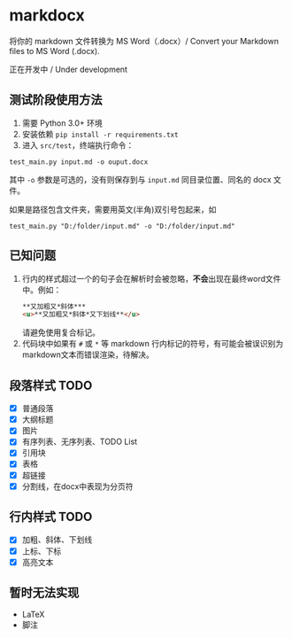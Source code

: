 # markdocx

将你的 markdown 文件转换为 MS Word（.docx）/ Convert your Markdown files to MS Word (.docx).

正在开发中 / Under development

## 测试阶段使用方法 

1. 需要 Python 3.0+ 环境
2. 安装依赖 `pip install -r requirements.txt`
3. 进入 `src/test`，终端执行命令：

```shell script
test_main.py input.md -o ouput.docx
```
其中 `-o` 参数是可选的，没有则保存到与 `input.md` 同目录位置、同名的 docx 文件。

如果是路径包含文件夹，需要用英文(半角)双引号包起来，如

```shell script
test_main.py "D:/folder/input.md" -o "D:/folder/input.md"
```

## 已知问题

1. 行内的样式超过一个的句子会在解析时会被忽略，**不会**出现在最终word文件中。例如：
    ```markdown
    **又加粗又*斜体***
    <u>**又加粗又*斜体*又下划线**</u>
    ```
    请避免使用复合标记。
2. 代码块中如果有 `#` 或 `*` 等 markdown 行内标记的符号，有可能会被误识别为markdown文本而错误渲染，待解决。

## 段落样式 TODO

- [x] 普通段落
- [x] 大纲标题
- [x] 图片
- [x] 有序列表、无序列表、TODO List
- [x] 引用块
- [x] 表格
- [x] 超链接
- [x] 分割线，在docx中表现为分页符

## 行内样式 TODO 

- [x] 加粗、斜体、下划线
- [x] 上标、下标
- [x] 高亮文本

## 暂时无法实现
- LaTeX
- 脚注

